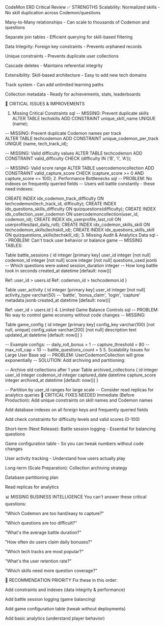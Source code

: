 CodeMon ERD Critical Review
✅ STRENGTHS
Scalability:
Normalized skills - No skill duplication across Codemon/questions

Many-to-Many relationships - Can scale to thousands of Codemon and questions

Separate join tables - Efficient querying for skill-based filtering

Data Integrity:
Foreign key constraints - Prevents orphaned records

Unique constraints - Prevents duplicate user collections

Cascade deletes - Maintains referential integrity

Extensibility:
Skill-based architecture - Easy to add new tech domains

Track system - Can add unlimited learning paths

Collection metadata - Ready for achievements, stats, leaderboards

🚨 CRITICAL ISSUES & IMPROVEMENTS
1. Missing Critical Constraints
sql
-- MISSING: Prevent duplicate skills
ALTER TABLE techskills ADD CONSTRAINT unique_skill_name UNIQUE (name);

-- MISSING: Prevent duplicate Codemon names per track  
ALTER TABLE techcodemon ADD CONSTRAINT unique_codemon_per_track 
UNIQUE (name, tech_track_id);

-- MISSING: Valid difficulty values
ALTER TABLE techcodemon ADD CONSTRAINT valid_difficulty 
CHECK (difficulty IN ('B', 'I', 'A'));

-- MISSING: Valid score range
ALTER TABLE usercodemoncollection ADD CONSTRAINT valid_capture_score 
CHECK (capture_score >= 0 AND capture_score <= 100);
2. Performance Bottlenecks
sql
-- PROBLEM: No indexes on frequently queried fields
-- Users will battle constantly - these need indexes:

CREATE INDEX idx_codemon_track_difficulty ON techcodemon(tech_track_id, difficulty);
CREATE INDEX idx_questions_skills_difficulty ON quizquestions(difficulty);
CREATE INDEX idx_collection_user_codemon ON usercodemoncollection(user_id, codemon_id);
CREATE INDEX idx_userprofile_last_roll ON userprofiles(last_daily_roll);
CREATE INDEX idx_codemon_skills_skill ON techcodemon_skills(techskill_id);
CREATE INDEX idx_questions_skills_skill ON quizquestions_skills(techskill_id);
3. Missing Audit & Analytics Data
sql
-- PROBLEM: Can't track user behavior or balance game
-- MISSING TABLES:

Table battle_sessions {
  id integer [primary key]
  user_id integer [not null]
  codemon_id integer [not null]
  score integer [not null]
  questions_used jsonb  -- Which questions were asked
  session_duration integer  -- How long battle took in seconds
  created_at datetime [default: now()]
  
  Ref: user_id > users.id
  Ref: codemon_id > techcodemon.id
}

Table user_activity {
  id integer [primary key] 
  user_id integer [not null]
  activity_type varchar(50)  -- 'battle', 'bonus_claim', 'login', 'capture'
  metadata jsonb
  created_at datetime [default: now()]
  
  Ref: user_id > users.id
}
4. Limited Game Balance Controls
sql
-- PROBLEM: No way to control game economy without code changes
-- MISSING:

Table game_config {
  id integer [primary key]
  config_key varchar(100) [not null, unique]
  config_value varchar(200) [not null]
  description text
  updated_at datetime [default: now()]
}

-- Example configs:
-- daily_roll_bonus = 1
-- capture_threshold = 80
-- max_roll_cap = 10
-- battle_questions_count = 5
5. Scalability Issues for Large User Base
sql
-- PROBLEM: UserCodemonCollection will grow exponentially
-- SOLUTION: Add archiving and partitioning:

-- Archive old collections after 1 year
Table archived_collections {
  id integer
  user_id integer
  codemon_id integer
  captured_date datetime
  capture_score integer
  archived_at datetime [default: now()]
}

-- Partition by user_id ranges for large scale
-- Consider read replicas for analytics queries
🔧 CRITICAL FIXES NEEDED
Immediate (Before Production):
Add unique constraints on skill names and Codemon names

Add database indexes on all foreign keys and frequently queried fields

Add check constraints for difficulty levels and valid scores (0-100)

Short-term (Next Release):
Battle session logging - Essential for balancing questions

Game configuration table - So you can tweak numbers without code changes

User activity tracking - Understand how users actually play

Long-term (Scale Preparation):
Collection archiving strategy

Database partitioning plan

Read replicas for analytics

📊 MISSING BUSINESS INTELLIGENCE
You can't answer these critical questions:

"Which Codemon are too hard/easy to capture?"

"Which questions are too difficult?"

"What's the average battle duration?"

"How often do users claim daily bonuses?"

"Which tech tracks are most popular?"

"What's the user retention rate?"

"Which skills need more question coverage?"

🎯 RECOMMENDATION PRIORITY
Fix these in this order:

Add constraints and indexes (data integrity & performance)

Add battle session logging (game balancing)

Add game configuration table (tweak without deployments)

Add basic analytics (understand player behavior)